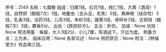 序号：2149
名称：七厘散
组成：归尾1钱，红花1钱，桃仁1钱，大黄（酒浸）1钱，自然铜（醋煅7次）1钱，地鳖虫（去头足，炙焦）5钱，黄麻根（烧存性）3钱，乳香3钱，没药3钱，儿茶3钱，朱砂3钱，雄黄3钱，骨碎补3钱，古铜钱（醋煅7次）3钱，麝香5分。
出处：《跌损妙方》。
主治：折伤。
加减：None
功效：None
用法用量：每服，大人1钱2分，小儿7厘，陈酒送下。汗出为度。
制备方法：上为末。
临床应用：None
各家论述：None
用药禁忌：None
附注：《种福堂方》有血竭三钱。

